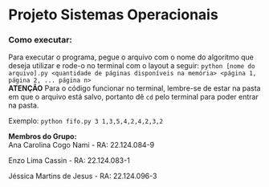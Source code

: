 # Projeto Sistemas Operacionais
### Como executar:
Para executar o programa, pegue o arquivo com o nome do algoritmo que deseja utilizar e rode-o no terminal com o layout a seguir:
`python [nome do arquivo].py <quantidade de páginas disponíveis na memória> <página 1, página 2, ... página n>`<br>
**ATENÇÃO** Para o código funcionar no terminal, lembre-se de estar na pasta em que o arquivo está salvo, portanto dê `cd` pelo terminal para poder entrar na pasta.

Exemplo: 
`python fifo.py 3 1,3,5,4,2,4,2,3,2`

**Membros do Grupo:**<br>
Ana Carolina Cogo Nami - RA: 22.124.084-9

Enzo Lima Cassin - RA: 22.124.083-1

Jéssica Martins de Jesus - RA: 22.124.096-3


